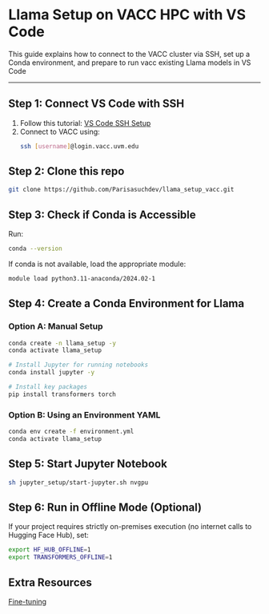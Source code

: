 # Llama Setup on VACC HPC with VS Code

This guide explains how to connect to the VACC cluster via SSH, set up a Conda environment, and prepare to run vacc existing Llama models in VS Code

---

## Step 1: Connect VS Code with SSH

1. Follow this tutorial: [VS Code SSH Setup](https://www.youtube.com/watch?v=HZxuuWlJ7_s&t=210s)
2. Connect to VACC using:
   ```bash
   ssh [username]@login.vacc.uvm.edu
   ```

## Step 2: Clone this repo
```bash
git clone https://github.com/Parisasuchdev/llama_setup_vacc.git
```

## Step 3: Check if Conda is Accessible
Run:
```bash 
conda --version
```
If conda is not available, load the appropriate module:

```bash
module load python3.11-anaconda/2024.02-1
```

## Step 4: Create a Conda Environment for Llama
### Option A: Manual Setup
```bash
conda create -n llama_setup -y
conda activate llama_setup

# Install Jupyter for running notebooks
conda install jupyter -y

# Install key packages
pip install transformers torch
```
### Option B: Using an Environment YAML
```bash 
conda env create -f environment.yml
conda activate llama_setup
```

## Step 5: Start Jupyter Notebook
```bash
sh jupyter_setup/start-jupyter.sh nvgpu
```

## Step 6: Run in Offline Mode (Optional)
If your project requires strictly on-premises execution (no internet calls to Hugging Face Hub), set:
```bash
export HF_HUB_OFFLINE=1
export TRANSFORMERS_OFFLINE=1
```

## Extra Resources
[Fine-tuning](https://huggingface.co/blog/ImranzamanML/fine-tuning-1b-llama-32-a-comprehensive-article)








